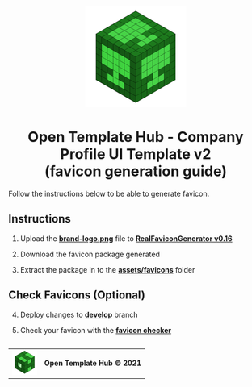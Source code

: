 <p align="center">
  <a href="https://opentemplatehub.com">
    <img src="https://raw.githubusercontent.com/open-template-hub/open-template-hub.github.io/master/assets/logo/ui/web-ui-logo.png" alt="Logo" width=200>
  </a>
</p>


<h1 align="center">
Open Template Hub - Company Profile UI Template v2
  <br/>
(favicon generation guide)
</h1>

Follow the instructions below to be able to generate favicon.

## Instructions

1. Upload the **[brand-logo.png](../src/assets/logo/brand-logo.png)** file to **[RealFaviconGenerator v0.16](https://realfavicongenerator.net/)**

2. Download the favicon package generated

3. Extract the package in to the **[assets/favicons](../src/assets/favicons)** folder

## Check Favicons (Optional)

4. Deploy changes to **[develop](https://github.com/open-template-hub/company-profile-ui-template/tree/develop)** branch

5. Check your favicon with the **[favicon checker](https://realfavicongenerator.net/favicon_checker?protocol=https&site=opentemplatehub.com)**

<table align="right"><tr><td><a href="https://opentemplatehub.com"><img src="https://raw.githubusercontent.com/open-template-hub/open-template-hub.github.io/master/assets/logo/brand-logo.png" width="50px" alt="oth"/></a></td><td><b>Open Template Hub © 2021</b></td></tr></table>
